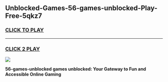 
## Unblocked-Games-56-games-unblocked-Play-Free-5qkz7
<h3>
<a href="https://premium76.site?title=56-games-unblocked&ref=21A">CLICK TO PLAY</a></h3>
<hr>

<h3>
<a href="https://premium76.site?title=56-games-unblocked&ref=21A">CLICK 2 PLAY</a>
  
</h3>

<a href="https://premium76.site?title=56-games-unblocked&ref=21A"><img src="https://clearcache.store/games.png"></a>


**56-games-unblocked games unblocked: Your Gateway to Fun and Accessible Online Gaming**
